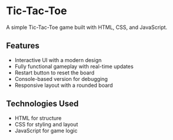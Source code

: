 # Tic-Tac-Toe

A simple Tic-Tac-Toe game built with HTML, CSS, and JavaScript.

## Features

- Interactive UI with a modern design
- Fully functional gameplay with real-time updates
- Restart button to reset the board
- Console-based version for debugging
- Responsive layout with a rounded board

## Technologies Used

- HTML for structure
- CSS for styling and layout
- JavaScript for game logic

